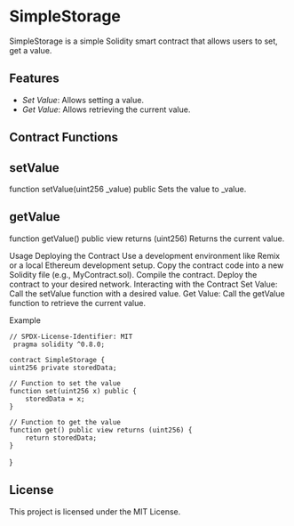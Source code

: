 # SimpleStorage

SimpleStorage is a simple Solidity smart contract that allows users to set, get a value.

## Features

- *Set Value*: Allows setting a value.
- *Get Value*: Allows retrieving the current value.

## Contract Functions

## setValue

function setValue(uint256 _value) public
Sets the value to _value.

## getValue

function getValue() public view returns (uint256)
Returns the current value.


Usage
Deploying the Contract
Use a development environment like Remix or a local Ethereum development setup.
Copy the contract code into a new Solidity file (e.g., MyContract.sol).
Compile the contract.
Deploy the contract to your desired network.
Interacting with the Contract
Set Value: Call the setValue function with a desired value.
Get Value: Call the getValue function to retrieve the current value.

Example

    // SPDX-License-Identifier: MIT
     pragma solidity ^0.8.0;

    contract SimpleStorage {
    uint256 private storedData;

    // Function to set the value
    function set(uint256 x) public {
        storedData = x;
    }

    // Function to get the value
    function get() public view returns (uint256) {
        return storedData;
    }
}


## License

This project is licensed under the MIT License.
